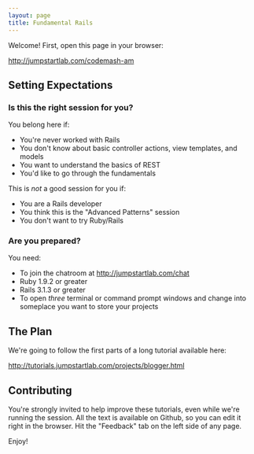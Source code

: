 ```yaml
---
layout: page
title: Fundamental Rails
---
```


Welcome! First, open this page in your browser:

http://jumpstartlab.com/codemash-am

## Setting Expectations

### Is this the right session for you?

You belong here if:

* You're never worked with Rails
* You don't know about basic controller actions, view templates, and models
* You want to understand the basics of REST
* You'd like to go through the fundamentals

This is *not* a good session for you if:

* You are a Rails developer
* You think this is the "Advanced Patterns" session
* You don't want to try Ruby/Rails

### Are you prepared?

You need:

* To join the chatroom at http://jumpstartlab.com/chat
* Ruby 1.9.2 or greater
* Rails 3.1.3 or greater
* To open *three* terminal or command prompt windows and change into someplace you want to store your projects

## The Plan

We're going to follow the first parts of a long tutorial available here:

http://tutorials.jumpstartlab.com/projects/blogger.html

## Contributing

You're strongly invited to help improve these tutorials, even while we're running the session. All the text is available on Github, so you can edit it right in the browser. Hit the "Feedback" tab on the left side of any page.

Enjoy!
